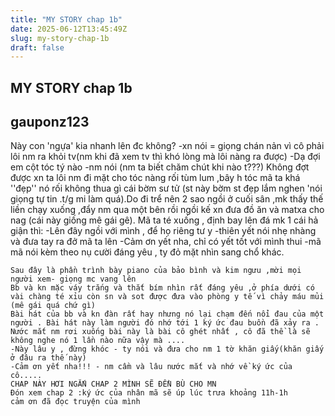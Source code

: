 ```yaml
---
title: "MY STORY chap 1b"
date: 2025-06-12T13:45:49Z
slug: my-story-chap-1b
draft: false
---
```


## MY STORY chap 1b

## gauponz123

Này con 'ngựa' kia nhanh lên đc không? -xn nói = giọng chán nản vì cô phải lôi nm ra khỏi tv(nm khi đã xem tv thì khó lòng mà lôi nàng ra được)
-Dạ đợi em cột tóc tý nào -nm nói (nm ta biết chăm chút khi nào t???)
Không đợt được xn ta lôi nm đi mặt cho tóc nàng rối tùm lum ,bây h tóc mã ta khá ''đẹp'' nó rối không thua gì cái bờm sư tử (st này bờm st đẹp lắm nghen 'nói giọng tự tin .t/g mi làm quá).Do đi trể nên 2 sao ngồi ở cuối sân ,mk thấy thế liền chạy xuống ,đẩy nm qua một bên rồi ngồi kế xn đưa đồ ăn và matxa cho nag (cái này giống mê gái gê).
Mã ta té xuống , định bay lên đá mk 1 cái hả giận thì:
-Lên đây ngồi với mình , để họ riêng tư y -thiên yết nói nhẹ nhàng và đưa tay ra đở mã ta lên
-Cảm ơn yết nha, chỉ có yết tốt với mình thui -mã mã nói kèm theo nụ cười đáng yêu , ty đỏ mặt nhìn sang chổ khác.
~~~~~~~~~~♥ponz♥~~~~~~~~~
Sau đây là phần trình bày piano của bảo bình và kim ngưu ,mời mọi người xem- giọng mc vang lên
Bb và kn mặc váy trắng và thắt bím nhìn rất đáng yêu ,ở phía dưới có vài chàng té xỉu còn sn và sot được đưa vào phòng y tế vì chảy máu mủi (mê gái quá chứ gì)
Bài hát của bb và kn đàn rất hay nhưng nó lại chạm đến nổi đau của một người . Bài hát này làm người đó nhớ tới 1 ký ức đau buồn đã xảy ra .
Nước mắt nm rơi xuống bài này là bài cô ghét nhất , cô đã thề là sẽ không nghe nó 1 lần nào nữa vậy mà ....
-Này lâu y , đừng khóc - ty nói và đưa cho nm 1 tờ khăn giấy(khăn giấy ở đâu ra thế này)
-Cảm ơn yết nha!!! - nm cầm và lâu nước mắt và nhớ về ký ức của cô.....
CHAP NÀY HƠI NGẮN CHAP 2 MÌNH SẼ ĐỀN BÙ CHO MN 
Đón xem chap 2 :ký ức của nhân mã sẽ úp lúc trưa khoảng 11h-1h
cảm ơn đã đọc truyện của mình 
 ​ ​ ​ ​ ​ ​ ​ ​ ​ ​ ​ ​ ​ ​ ​ ​
